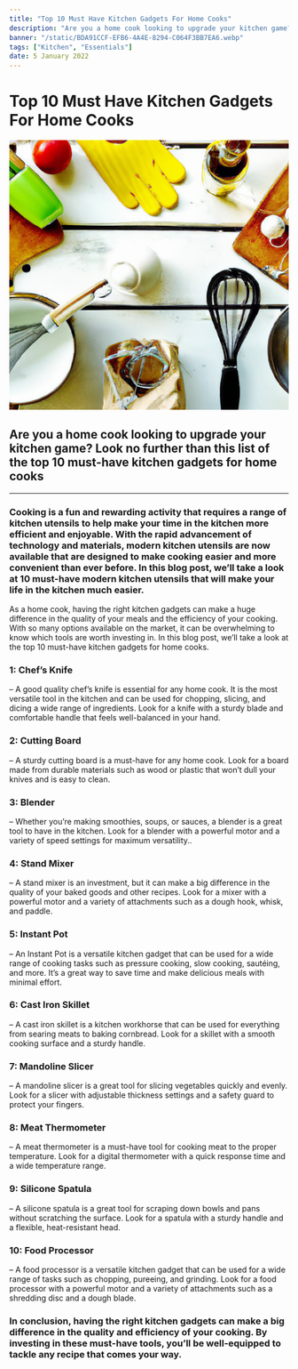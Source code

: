 ```yaml
---
title: "Top 10 Must Have Kitchen Gadgets For Home Cooks"
description: "Are you a home cook looking to upgrade your kitchen game? Look no further than this list of the top 10 must-have kitchen gadgets for home cooks"
banner: "/static/BDA91CCF-EFB6-4A4E-8294-C064F3BB7EA6.webp"
tags: ["Kitchen", "Essentials"]
date: 5 January 2022
---
```


# Top 10 Must Have Kitchen Gadgets For Home Cooks

![alt text](https://github.com/joeynweke/myblog/blob/public/static/BDA91CCF-EFB6-4A4E-8294-C064F3BB7EA6.webp?raw=true)

## Are you a home cook looking to upgrade your kitchen game? Look no further than this list of the top 10 must-have kitchen gadgets for home cooks

---

### Cooking is a fun and rewarding activity that requires a range of kitchen utensils to help make your time in the kitchen more efficient and enjoyable. With the rapid advancement of technology and materials, modern kitchen utensils are now available that are designed to make cooking easier and more convenient than ever before. In this blog post, we’ll take a look at 10 must-have modern kitchen utensils that will make your life in the kitchen much easier.
As a home cook, having the right kitchen gadgets can make a huge difference in the quality of your meals and the efficiency of your cooking. With so many options available on the market, it can be overwhelming to know which tools are worth investing in. In this blog post, we’ll take a look at the top 10 must-have kitchen gadgets for home cooks.

### 1: Chef’s Knife 
– A good quality chef’s knife is essential for any home cook. It is the most versatile tool in the kitchen and can be used for chopping, slicing, and dicing a wide range of ingredients. Look for a knife with a sturdy blade and comfortable handle that feels well-balanced in your hand.

### 2: Cutting Board
– A sturdy cutting board is a must-have for any home cook. Look for a board made from durable materials such as wood or plastic that won’t dull your knives and is easy to clean.

### 3: Blender
– Whether you’re making smoothies, soups, or sauces, a blender is a great tool to have in the kitchen. Look for a blender with a powerful motor and a variety of speed settings for maximum versatility..

### 4: Stand Mixer
– A stand mixer is an investment, but it can make a big difference in the quality of your baked goods and other recipes. Look for a mixer with a powerful motor and a variety of attachments such as a dough hook, whisk, and paddle.

### 5: Instant Pot
– An Instant Pot is a versatile kitchen gadget that can be used for a wide range of cooking tasks such as pressure cooking, slow cooking, sautéing, and more. It’s a great way to save time and make delicious meals with minimal effort.

### 6: Cast Iron Skillet 
– A cast iron skillet is a kitchen workhorse that can be used for everything from searing meats to baking cornbread. Look for a skillet with a smooth cooking surface and a sturdy handle.

### 7: Mandoline Slicer 
– A mandoline slicer is a great tool for slicing vegetables quickly and evenly. Look for a slicer with adjustable thickness settings and a safety guard to protect your fingers.

### 8: Meat Thermometer 
– A meat thermometer is a must-have tool for cooking meat to the proper temperature. Look for a digital thermometer with a quick response time and a wide temperature range.

### 9: Silicone Spatula 
– A silicone spatula is a great tool for scraping down bowls and pans without scratching the surface. Look for a spatula with a sturdy handle and a flexible, heat-resistant head.

### 10: Food Processor 
– A food processor is a versatile kitchen gadget that can be used for a wide range of tasks such as chopping, pureeing, and grinding. Look for a food processor with a powerful motor and a variety of attachments such as a shredding disc and a dough blade.


### In conclusion, having the right kitchen gadgets can make a big difference in the quality and efficiency of your cooking. By investing in these must-have tools, you’ll be well-equipped to tackle any recipe that comes your way.
